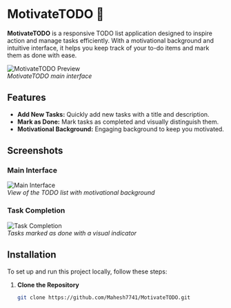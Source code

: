 # MotivateTODO 🚀

**MotivateTODO** is a responsive TODO list application designed to inspire action and manage tasks efficiently. With a motivational background and intuitive interface, it helps you keep track of your to-do items and mark them as done with ease.

![MotivateTODO Preview](https://github.com/Mahesh7741/MotivateTODO/blob/main/assets/interface.png)  
*MotivateTODO main interface*

## Features

- **Add New Tasks:** Quickly add new tasks with a title and description.
- **Mark as Done:** Mark tasks as completed and visually distinguish them.
- **Motivational Background:** Engaging background to keep you motivated.

## Screenshots

### Main Interface
![Main Interface](https://github.com/Mahesh7741/MotivateTODO/blob/main/assets/main.png)  
*View of the TODO list with motivational background*

### Task Completion
![Task Completion](https://github.com/Mahesh7741/MotivateTODO/blob/main/assets/task.png)  
*Tasks marked as done with a visual indicator*

## Installation

To set up and run this project locally, follow these steps:

1. **Clone the Repository**
   ```bash
   git clone https://github.com/Mahesh7741/MotivateTODO.git
